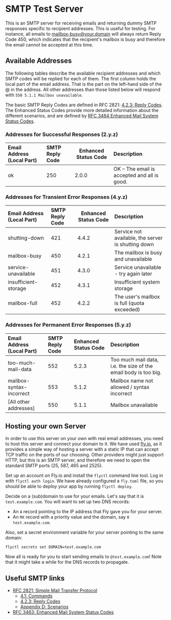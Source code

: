 # SMTP Test Server

This is an SMTP server for receiving emails and returning dummy SMTP responses specific to recipient addresses. This is
useful for testing. For instance, all emails to mailbox-busy@your.domain will always return Reply Code 450, which
indicates that the recipient's mailbox is busy and therefore the email cannot be accepted at this time.

## Available Addresses

The following tables describe the available recipient addresses and which SMTP codes will be replied for each of them.
The first column holds the local part of the email address. That is the part on the left-hand side of the @ in the address.
All other addresses than those listed below will respond with `550 5.1.1 Mailbox unavailable`.

The basic SMTP Reply Codes are defined in RFC 2821: [4.2.3: Reply Codes](https://www.rfc-editor.org/rfc/rfc2821#section-4.2.3).
The Enhanced Status Codes provide more detailed information about the different scenarios, and are defined by [RFC 3464 Enhanced Mail System Status Codes](https://datatracker.ietf.org/doc/html/rfc3463).

### Addresses for Successful Responses (2.y.z)

| Email Address (Local Part) | SMTP Reply Code | Enhanced Status Code | Description                                 |
| :------------------------- | :-------------- | -------------------- | :------------------------------------------ |
| ok                         | 250             | 2.0.0                | OK – The email is accepted and all is good. |

### Addresses for Transient Error Responses (4.y.z)

| Email Address (Local Part) | SMTP Reply Code | Enhanced Status Code | Description                                        |
| :------------------------- | :-------------- | -------------------- | :------------------------------------------------- |
| shutting-down              | 421             | 4.4.2                | Service not available, the server is shutting down |
| mailbox-busy               | 450             | 4.2.1                | The mailbox is busy and unavailable                |
| service-unavailable        | 451             | 4.3.0                | Service unavailable - try again later              |
| insufficient-storage       | 452             | 4.3.1                | Insufficient system storage                        |
| mailbox-full               | 452             | 4.2.2                | The user's mailbox is full (quota exceeded)        |

### Addresses for Permanent Error Responses (5.y.z)

| Email Address (Local Part) | SMTP Reply Code | Enhanced Status Code | Description                                                     |
| :------------------------- | :-------------- | :------------------- | :-------------------------------------------------------------- |
| too-much-mail-data         | 552             | 5.2.3                | Too much mail data, i.e. the size of the email body is too big. |
| mailbox-syntax-incorrect   | 553             | 5.1.2                | Mailbox name not allowed / syntax incorrect                     |
| [All other addresses]      | 550             | 5.1.1                | Mailbox unavailable                                             |

## Hosting your own Server

In order to use this server on your own with real email addresses, you need to host this server and connect your domain to it.
We have used [fly.io](https://fly.io), as it provides a simple way of hosting a server with a static IP that can accept TCP traffic on the ports of our choosing.
Other providers might just support HTTP, but this is an SMTP server, and therefore we need to open the standard SMTP ports (25, 587, 465 and 2525).

Set up an account on Fly.io and install the `flyctl` command line tool. Log in with `flyctl auth login`.
We have already configured a `fly.toml` file, so you should be able to deploy your app by running `flyctl deploy`.

Decide on a (sub)domain to use for your emails. Let's say that it is `test.example.com`. You will want to set up two DNS records:

- An `A` record pointing to the IP address that Fly gave you for your server.
- An `MX` record with a priority value and the domain, say `0 test.example.com`.

Also, set a secret environment variable for your server pointing to the same domain:

```
flyctl secrets set DOMAIN=test.example.com
```

Now all is ready for you to start sending emails to `@test.example.com`! Note that it might take a while for the DNS records to propagate.

## Useful SMTP links

- [RFC 2821: Simple Mail Transfer Protocol](https://www.rfc-editor.org/rfc/rfc2821)
  - [4.1: Commands](https://www.rfc-editor.org/rfc/rfc2821#section-4.1)
  - [4.2.3: Reply Codes](https://www.rfc-editor.org/rfc/rfc2821#section-4.2.3)
  - [Appendix D: Scenarios](https://www.rfc-editor.org/rfc/rfc2821#appendix-D)
- [RFC 3463: Enhanced Mail System Status Codes](https://datatracker.ietf.org/doc/html/rfc3463)
